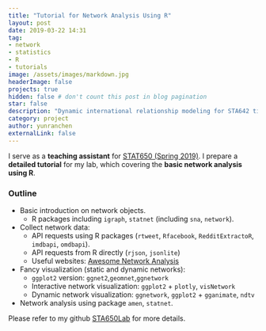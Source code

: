 ```yaml
---
title: "Tutorial for Network Analysis Using R"
layout: post
date: 2019-03-22 14:31
tag:
- network
- statistics
- R
- tutorials
image: /assets/images/markdown.jpg
headerImage: false
projects: true
hidden: false # don't count this post in blog pagination
star: false
description: "Dynamic international relationship modeling for STA642 time series project"
category: project
author: yunranchen
externalLink: false
---
```



I serve as a <b>teaching assistant</b> for <a href="http://www2.stat.duke.edu/courses/Spring19/sta650.001/">STAT650 (Spring 2019)</a>. I prepare a <b>detailed tutorial</b> for my lab, which covering the <b>basic network analysis using R</b>. 


### Outline 

- Basic introduction on network objects. 
    - R packages including `igraph`, `statnet` (including `sna`, `network`).
- Collect network data:
    - API requests using R packages (`rtweet`, `Rfacebook`, `RedditExtractoR`, `imdbapi`, `omdbapi`).
    - API requests from R directly (`rjson`, `jsonlite`)
    - Useful websites: <a href=https://github.com/briatte/awesome-network-analysis>Awesome Network Analysis</a>
- Fancy visualization (static and dynamic networks):
    - `ggplot2` version: `ggnet2`,`geomnet`,`ggnetwork`
    - Interactive network visualization: `ggplot2` + `plotly`, `visNetwork`
    - Dynamic network visualization: `ggnetwork`, `ggplot2` + `gganimate`, `ndtv`
- Network analysis using package `amen`, `statnet`.
    

Please refer to my github <a href="https://github.com/YunranChen/STA650Lab">STA650Lab</a> for more details.
